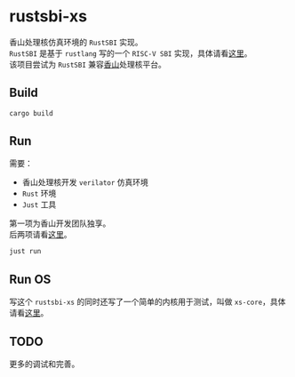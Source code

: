 # rustsbi-xs
香山处理核仿真环境的 `RustSBI` 实现。  
`RustSBI` 是基于 `rustlang` 写的一个 `RISC-V SBI` 实现，具体请看[这里](https://github.com/luojia65/rustsbi)。  
该项目尝试为 `RustSBI` 兼容[香山](https://github.com/RISCVERS/XiangShan)处理核平台。  

## Build
```bash
cargo build
```

## Run
需要：  
+ 香山处理核开发 `verilator` 仿真环境
+ `Rust` 环境
+ `Just` 工具

第一项为香山开发团队独享。  
后两项请看[这里](https://github.com/SKTT1Ryze/rust-xs-evaluation/blob/main/doc/build.md)。  

```bash
just run
```

## Run OS
写这个 `rustsbi-xs` 的同时还写了一个简单的内核用于测试，叫做 `xs-core`，具体请看[这里](https://github.com/SKTT1Ryze/rust-xs-evaluation/tree/main/xs-core)。  

## TODO
更多的调试和完善。  

